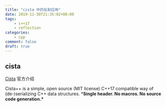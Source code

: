 ```yaml
---
title: "cista 中的反射应用"
date: 2019-11-30T21:35:02+08:00
tags:
    - c++17
    - reflection
categories:
    - cpp
comment: false
draft: true
---
```


## cista ##

[Cista](https://cista.rocks/) 官方介绍

Cista++ is a simple, open source (MIT license) C++17 compatible way of (de-)serializing C++ data structures.
***Single header. No macros. No source code generation.\***

